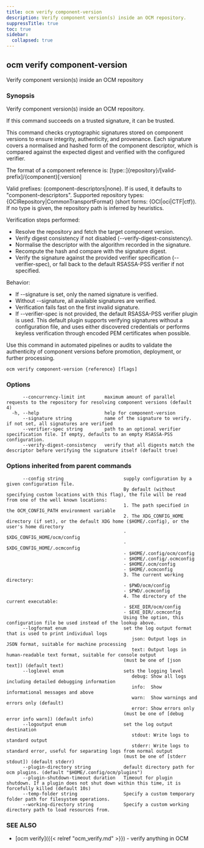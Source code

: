 ```yaml
---
title: ocm verify component-version
description: Verify component version(s) inside an OCM repository.
suppressTitle: true
toc: true
sidebar:
  collapsed: true
---
```


## ocm verify component-version

Verify component version(s) inside an OCM repository

### Synopsis

Verify component version(s) inside an OCM repository.

If this command succeeds on a trusted signature, it can be trusted.

This command checks cryptographic signatures stored on component versions
to ensure integrity, authenticity, and provenance. Each signature covers a
normalised and hashed form of the component descriptor, which is compared
against the expected digest and verified with the configured verifier.

The format of a component reference is:
	[type::]{repository}/[valid-prefix]/{component}[:version]

Valid prefixes: {component-descriptors|none}. If <none> is used, it defaults to "component-descriptors".
Supported repository types: {OCIRepository|CommonTransportFormat} (short forms: {OCI|oci|CTF|ctf}).
If no type is given, the repository path is inferred by heuristics.

Verification steps performed:

* Resolve the repository and fetch the target component version.
* Verify digest consistency if not disabled (--verify-digest-consistency).
* Normalise the descriptor with the algorithm recorded in the signature.
* Recompute the hash and compare with the signature digest.
* Verify the signature against the provided verifier specification (--verifier-spec),
    or fall back to the default RSASSA-PSS verifier if not specified.

Behavior:

* If --signature is set, only the named signature is verified.
* Without --signature, all available signatures are verified.
* Verification fails fast on the first invalid signature.
* If --verifier-spec is not provided, the default RSASSA-PSS verifier plugin is used.
    This default plugin supports verifying signatures without a configuration file,
    and uses either discovered credentials or performs keyless verification through encoded PEM certificates 
    when possible.

Use this command in automated pipelines or audits to validate the
authenticity of component versions before promotion, deployment,
or further processing.

```
ocm verify component-version {reference} [flags]
```

### Options

```
      --concurrency-limit int       maximum amount of parallel requests to the repository for resolving component versions (default 4)
  -h, --help                        help for component-version
      --signature string            name of the signature to verify. if not set, all signatures are verified
      --verifier-spec string        path to an optional verifier specification file. If empty, defaults to an empty RSASSA-PSS configuration.
      --verify-digest-consistency   verify that all digests match the descriptor before verifying the signature itself (default true)
```

### Options inherited from parent commands

```
      --config string                      supply configuration by a given configuration file.
                                           By default (without specifying custom locations with this flag), the file will be read from one of the well known locations:
                                           1. The path specified in the OCM_CONFIG_PATH environment variable
                                           2. The XDG_CONFIG_HOME directory (if set), or the default XDG home ($HOME/.config), or the user's home directory
                                           - $XDG_CONFIG_HOME/ocm/config
                                           - $XDG_CONFIG_HOME/.ocmconfig
                                           - $HOME/.config/ocm/config
                                           - $HOME/.config/.ocmconfig
                                           - $HOME/.ocm/config
                                           - $HOME/.ocmconfig
                                           3. The current working directory:
                                           - $PWD/ocm/config
                                           - $PWD/.ocmconfig
                                           4. The directory of the current executable:
                                           - $EXE_DIR/ocm/config
                                           - $EXE_DIR/.ocmconfig
                                           Using the option, this configuration file be used instead of the lookup above.
      --logformat enum                     set the log output format that is used to print individual logs
                                              json: Output logs in JSON format, suitable for machine processing
                                              text: Output logs in human-readable text format, suitable for console output
                                           (must be one of [json text]) (default text)
      --loglevel enum                      sets the logging level
                                              debug: Show all logs including detailed debugging information
                                              info:  Show informational messages and above
                                              warn:  Show warnings and errors only (default)
                                              error: Show errors only
                                           (must be one of [debug error info warn]) (default info)
      --logoutput enum                     set the log output destination
                                              stdout: Write logs to standard output
                                              stderr: Write logs to standard error, useful for separating logs from normal output
                                           (must be one of [stderr stdout]) (default stderr)
      --plugin-directory string            default directory path for ocm plugins. (default "$HOME/.config/ocm/plugins")
      --plugin-shutdown-timeout duration   Timeout for plugin shutdown. If a plugin does not shut down within this time, it is forcefully killed (default 10s)
      --temp-folder string                 Specify a custom temporary folder path for filesystem operations.
      --working-directory string           Specify a custom working directory path to load resources from.
```

### SEE ALSO

* [ocm verify]({{< relref "ocm_verify.md" >}})	 - verify anything in OCM

